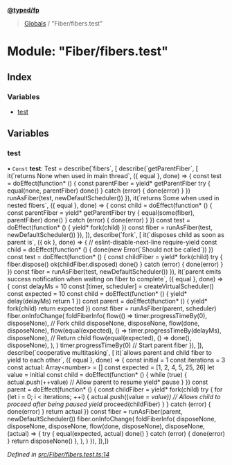 **[@typed/fp](../README.md)**

> [Globals](../globals.md) / "Fiber/fibers.test"

# Module: "Fiber/fibers.test"

## Index

### Variables

* [test](_fiber_fibers_test_.md#test)

## Variables

### test

• `Const` **test**: Test = describe(\`fibers\`, [ describe(\`getParentFiber\`, [ it(\`returns None when used in main thread\`, ({ equal }, done) => { const test = doEffect(function* () { const parentFiber = yield* getParentFiber try { equal(none, parentFiber) done() } catch (error) { done(error) } }) runAsFiber(test, newDefaultScheduler()) }), it(\`returns Some when used in nested fibers\`, ({ equal }, done) => { const child = doEffect(function* () { const parentFiber = yield* getParentFiber try { equal(some(fiber), parentFiber) done() } catch (error) { done(error) } }) const test = doEffect(function* () { yield* fork(child) }) const fiber = runAsFiber(test, newDefaultScheduler()) }), ]), describe(\`fork\`, [ it(\`disposes child as soon as parent is\`, ({ ok }, done) => { // eslint-disable-next-line require-yield const child = doEffect(function* () { done(new Error(\`Should not be called\`)) }) const test = doEffect(function* () { const childFiber = yield* fork(child) try { fiber.dispose() ok(childFiber.disposed) done() } catch (error) { done(error) } }) const fiber = runAsFiber(test, newDefaultScheduler()) }), it(\`parent emits success notification when waiting on fiber to complete\`, ({ equal }, done) => { const delayMs = 10 const [timer, scheduler] = createVirtualScheduler() const expected = 10 const child = doEffect(function* () { yield* delay(delayMs) return 1 }) const parent = doEffect(function* () { yield* fork(child) return expected }) const fiber = runAsFiber(parent, scheduler) fiber.onInfoChange( foldFiberInfo( flow(() => timer.progressTimeBy(0), disposeNone), // Fork child disposeNone, disposeNone, flow(done, disposeNone), flow(equal(expected), () => timer.progressTimeBy(delayMs), disposeNone), // Return child flow(equal(expected), () => done(), disposeNone), ), ) timer.progressTimeBy(0) // Start parent fiber }), ]), describe(\`cooperative multitasking\`, [ it(\`allows parent and child fiber to yield to each other\`, ({ equal }, done) => { const initial = 1 const iterations = 3 const actual: Array\<number> = [] const expected = [1, 2, 4, 5, 25, 26] let value = initial const child = doEffect(function* () { while (true) { actual.push(++value) // Allow parent to resume yield* pause } }) const parent = doEffect(function* () { const childFiber = yield* fork(child) try { for (let i = 0; i \< iterations; ++i) { actual.push((value *= value)) // Allows child to proceed after being paused yield* proceed(childFiber) } } catch (error) { done(error) } return actual }) const fiber = runAsFiber(parent, newDefaultScheduler()) fiber.onInfoChange( foldFiberInfo( disposeNone, disposeNone, disposeNone, flow(done, disposeNone), disposeNone, (actual) => { try { equal(expected, actual) done() } catch (error) { done(error) } return disposeNone() }, ), ) }), ]),])

*Defined in [src/Fiber/fibers.test.ts:14](https://github.com/TylorS/typed-fp/blob/41076ce/src/Fiber/fibers.test.ts#L14)*
